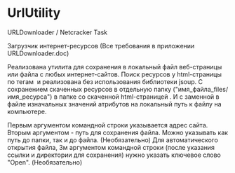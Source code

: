 # UrlUtility
URLDownloader / Netcracker Task

Загрузчик интернет-ресурсов (Все требования в приложении URLDownloader.doc)

Реализована утилита для сохранения в локальный файл веб-страницы или файла с любых интернет-сайтов.
Поиск ресурсов у html-страницы по тегам <img> и <link> реализована без использования библиотеки jsoup. 
С сохранением скаченных ресурсов в отдельную папку ("имя_файла_files/имя_ресурса") в папке со скаченной html-страницей . 
И с заменной в файле изначальных значений атрибутов на локальный путь к файлу на компьютере.

Первым аргументом командной строки указывается адрес сайта. 
Вторым аргументом - путь для сохранения файла. Можно указывать как путь до папки, так и до файла. (Необязательно) 
Для автоматического открытия файла, 3м аргументом командной строки (после указания ссылки и директории для сохранения) нужно указать ключевое слово "Open". (Необязательно)


